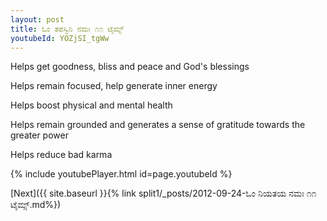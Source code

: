 ```yaml
---
layout: post
title: ಓಂ ತಪಸ್ವಿನಿ ನಮಃ ೧೧ ಟೈಮ್ಸ್
youtubeId: YOZjSI_tgWw
---
```

 
 
Helps get goodness, bliss and peace and God's blessings
 
Helps remain focused, help generate inner energy 
 
Helps boost physical and mental health 
 
Helps remain grounded and generates a sense of gratitude towards the greater power 
 
Helps reduce bad karma
 
 
 
 


{% include youtubePlayer.html id=page.youtubeId %}
 
[Next]({{ site.baseurl }}{% link  split1/_posts/2012-09-24-ಓಂ ನಿಯತಯ ನಮಃ ೧೧ ಟೈಮ್ಸ್.md%})
 
